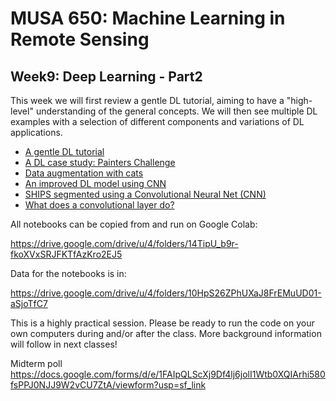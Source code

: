 # MUSA 650: Machine Learning in Remote Sensing

## Week9: Deep Learning - Part2

This week we will first review a gentle DL tutorial, aiming to have a "high-level" understanding of the general concepts. We will then see multiple DL examples with a selection of different components and variations of DL applications. 

- [A gentle DL tutorial](https://www.slideshare.net/LuMa921/deep-learning-a-visual-introduction)
- [A DL case study: Painters Challenge](DL_Painters.pdf)
- [Data augmentation with cats](DLBasics_KerasDataAugmentation.ipynb)
- [An improved DL model using CNN](DLBasics_SimpleCNN.ipynb)
- [SHIPS segmented using a Convolutional Neural Net (CNN)](DLBasics_SHIPS.ipynb)
- [What does a convolutional layer do?](DL_VisConvFilters.ipynb)

All notebooks can be copied from and run on Google Colab:

  https://drive.google.com/drive/u/4/folders/14TipU_b9r-fkoXVxSRJFKTfAzKro2EJ5
  
Data for the notebooks is in:

  https://drive.google.com/drive/u/4/folders/10HpS26ZPhUXaJ8FrEMuUD01-aSjoTfC7

This is a highly practical session. Please be ready to run the code on your own computers during and/or after the class. More background information will follow in next classes!

Midterm poll
https://docs.google.com/forms/d/e/1FAIpQLScXj9Df4lj6jolI1Wtb0XQIArhi580fsPPJ0NJJ9W2vCU7ZtA/viewform?usp=sf_link
